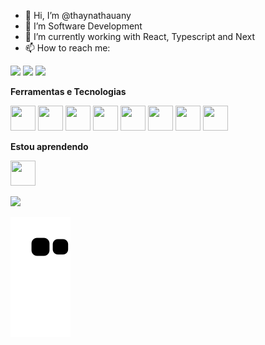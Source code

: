 - 👋 Hi, I’m @thaynathauany
- 👀 I’m Software Development 
- 🌱 I’m currently working with React, Typescript and Next
- 📫 How to reach me:
<div>
          <a href="https://instagram.com/thayna.thauanny" target="_blank"><img src="https://img.shields.io/badge/-Instagram-%23E4405F?style=for-the-badge&logo=instagram&logoColor=white" target="_blank"></a>
          <a href = "mailto:thayna98@gmail.com"><img src="https://img.shields.io/badge/Gmail-D14836?style=for-the-badge&logo=gmail&logoColor=white" target="_blank"></a>
          <a href="https://www.linkedin.com/in/thayná-thauany/" target="_blank"><img src="https://img.shields.io/badge/-LinkedIn-%230077B5?style=for-the-badge&logo=linkedin&logoColor=white" target="_blank"></a>  
</div>
        

<b>Ferramentas e Tecnologias </b> <p> 
<img src="https://cdn.jsdelivr.net/gh/devicons/devicon/icons/git/git-original.svg" width="40" height="40"/> <img src="https://cdn.jsdelivr.net/gh/devicons/devicon/icons/nodejs/nodejs-original.svg" width="40" height="40" /> <img src="https://cdn.jsdelivr.net/gh/devicons/devicon/icons/react/react-original.svg" width="40" height="40" />
<img src="https://cdn.jsdelivr.net/gh/devicons/devicon/icons/typescript/typescript-original.svg" width="40" height="40" /> <link rel="stylesheet" href="https://cdn.jsdelivr.net/gh/devicons/devicon@v2.15.1/devicon.min.css" width="40" height="40"><img src="https://cdn.jsdelivr.net/gh/devicons/devicon/icons/sass/sass-original.svg" width="40" height="40" /> <img src="https://cdn.jsdelivr.net/gh/devicons/devicon/icons/nextjs/nextjs-line.svg" width="40" height="40" /> <img src="https://cdn.jsdelivr.net/gh/devicons/devicon/icons/php/php-plain.svg" width="40" height="40" />  <img src="https://cdn.jsdelivr.net/gh/devicons/devicon/icons/mysql/mysql-original.svg" width="40" height="40"  />
          
<p></p>
<b>Estou aprendendo </b> <p> 
 <img src="https://cdn.jsdelivr.net/gh/devicons/devicon/icons/graphql/graphql-plain.svg" width="40" height="40"  />  


<div>
<a href="https://github.com/thaynathauany">
<img height="180em" src="https://github-readme-stats.vercel.app/api/top-langs/?username=thaynathauany&layout=compact&langs_count=7&theme=dracula"/>
</div>
          
![Snake animation](https://github.com/thaynathauany/thaynathauany/blob/output/github-contribution-grid-snake.svg)
